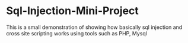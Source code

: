 # Sql-Injection-Mini-Project
This is a small demonstration of showing how basically sql injection and cross site scripting works using tools such as PHP, Mysql
